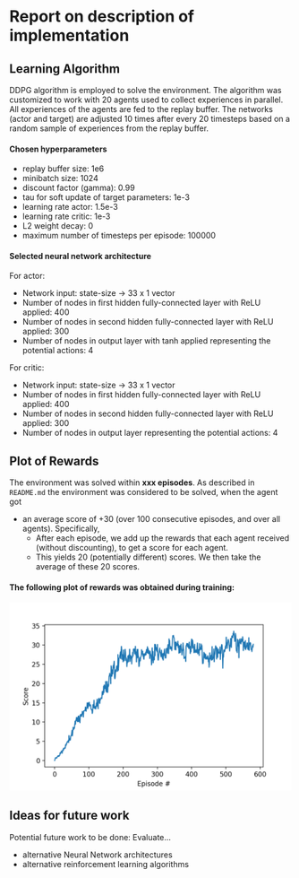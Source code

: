 # Report on description of implementation

## Learning Algorithm
DDPG algorithm is employed to solve the environment. The algorithm was customized to work with 20 agents used to collect experiences in parallel. 
All experiences of the agents are fed to the replay buffer. 
The networks (actor and target) are adjusted 10 times after every 20 timesteps based on a random sample of experiences from the replay buffer.

#### Chosen hyperparameters
* replay buffer size: 1e6
* minibatch size: 1024
* discount factor (gamma): 0.99
* tau for soft update of target parameters: 1e-3
* learning rate actor: 1.5e-3
* learning rate critic: 1e-3
* L2 weight decay: 0
* maximum number of timesteps per episode: 100000

#### Selected neural network architecture
For actor:
* Network input: state-size -> 33 x 1 vector
* Number of nodes in first hidden fully-connected layer with ReLU applied: 400
* Number of nodes in second hidden fully-connected layer with ReLU applied: 300
* Number of nodes in output layer with tanh applied representing the potential actions: 4

For critic:
* Network input: state-size -> 33 x 1 vector
* Number of nodes in first hidden fully-connected layer with ReLU applied: 400
* Number of nodes in second hidden fully-connected layer with ReLU applied: 300
* Number of nodes in output layer representing the potential actions: 4

## Plot of Rewards
The environment was solved within **xxx episodes**.
As described in `README.md` the environment was considered to be solved, when the agent got
* an average score of +30 (over 100 consecutive episodes, and over all agents). Specifically,
    * After each episode, we add up the rewards that each agent received (without discounting), to get a score for each agent. 
    * This yields 20 (potentially different) scores. We then take the average of these 20 scores.

#### The following plot of rewards was obtained during training:
![Alt text](plots/plot_of_rewards.png?raw=true "Title")

## Ideas for future work
Potential future work to be done:
Evaluate... 
* alternative Neural Network architectures
* alternative reinforcement learning algorithms

